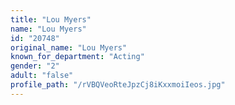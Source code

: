 ```yaml
---
title: "Lou Myers"
name: "Lou Myers"
id: "20748"
original_name: "Lou Myers"
known_for_department: "Acting"
gender: "2"
adult: "false"
profile_path: "/rVBQVeoRteJpzCj8iKxxmoiIeos.jpg"
---
```

